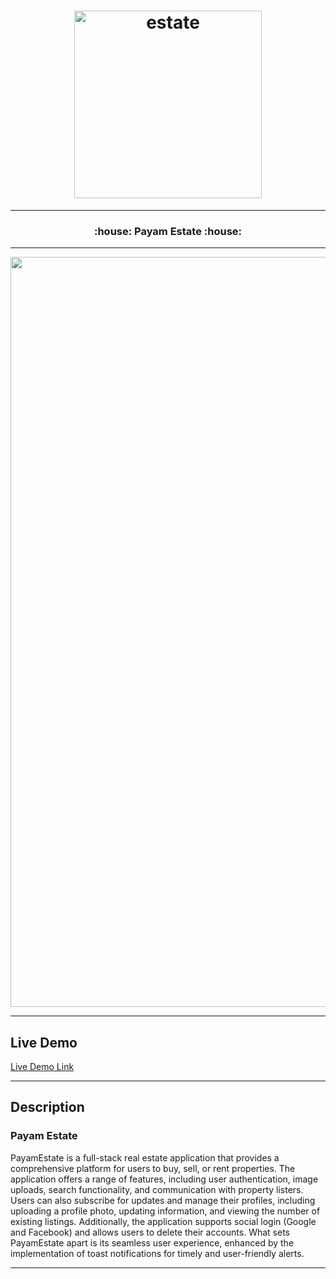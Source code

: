<h1 align="center">
	<img
		width="300"
		alt="estate"
		src="https://live.staticflickr.com/65535/53401406788_9f50ac213c_m.jpg">
</h1>

---
<h3 align="center">
	<strong>
    	:house:	 Payam Estate :house:	
	</strong>
</h3>

---
<p align="center">
	<img 
    width="1200"
    alt="home"
    src="https://live.staticflickr.com/65535/53403097921_41b5b1ed35_c.jpg"/>
</p>

---
## Live Demo
[Live Demo Link](https://payam-estate.onrender.com/)

---
## Description

### Payam Estate

PayamEstate is a full-stack real estate application that provides a comprehensive platform for users to buy, sell, or rent properties. The application offers a range of features, including user authentication, image uploads, search functionality, and communication with property listers. Users can also subscribe for updates and manage their profiles, including uploading a profile photo, updating information, and viewing the number of existing listings. Additionally, the application supports social login (Google and Facebook) and allows users to delete their accounts.  What sets PayamEstate apart is its seamless user experience, enhanced by the implementation of toast notifications for timely and user-friendly alerts.

---
